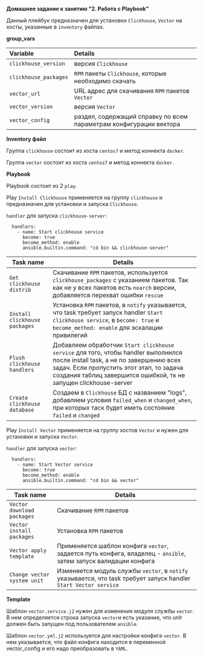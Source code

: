**Домашнее задание к занятию "2. Работа с Playbook"**

Данный плейбук предназначен для установки `Clickhouse`, `Vector` на хосты, указанные в `inventory` файлах.

**group_vars**

| Variable              | Details                                                            |
|:----------------------|:-------------------------------------------------------------------|
| `clickhouse_version`  | версия `Clickhouse`                                                |
| `clickhouse_packages` | `RPM` пакеты `Clickhouse`, которые необходимо скачать              |
| `vector_url`          | URL адрес для скачивания `RPM` пакетов `Vector`                    |
| `vector_version`      | версия `Vector`                                                    |
| `vector_config`       | раздел, содержащий справку по всем параметрам конфигурации вектора |

**Inventory файл**

Группа `clickhouse` состоит из хоста `centos7` и метод коннекта `docker`.

Группа `vector` состоит из хоста `centos7` и метод коннекта `docker`.

**Playbook**

Playbook состоит из 2 `play`.

Play `Install Clickhouse` применяется на группу `clickhouse` и предназначен для установки и запуска `Clickhouse`.

`handler` для запуска `clickhouse-server`:

```
  handlers:
    - name: Start clickhouse service
      become: true
      become_method: enable
      ansible.builtin.command: "cd bin && clickhouse-server"
```

| Task name                                   | Details                                                                                                                                                                                                                                        |
|---------------------------------------------|------------------------------------------------------------------------------------------------------------------------------------------------------------------------------------------------------------------------------------------------|
| `Get clickhouse distrib`       | Скачивание `RPM` пакетов, используется `clickhouse_packages` с указанием пакетов. Так как не у всех пакетов есть `noarch` версии, добавляется перехват ошибки `rescue`                                                                         |
| `Install clickhouse packages` | Установка `RPM` пакетов, в `notify` указывается, что task требует запуск handler `Start clickhouse service`, в `become: true` и `become_method: enable` для эскалации привилегий           |
| `Flush clickhouse handlers`   | Добавляем обработчик `Start clickhouse service` для того, чтобы handler выполнился после install task, а не по завершению всех задач. Если пропустить этот этап, то задача создания таблиц завершится ошибкой, тк не запущен clickhouse-server |
| `Create clickhouse database`             | Создаем в `Clickhouse` БД с названием "logs", добавляем условия `failed_when` и `changed_when`, при которых таск будет иметь состояние `failed` и `changed`                                                                                    |

Play `Install Vector` применяется на группу хостов `Vector` и нужен для установки и запуска `Vector`.

`handler` для запуска `vector`:

```
  handlers:
    - name: Start Vector service
      become: true
      become_method: enable
      ansible.builtin.command: "cd bin && vector"
```

| Task name                    | Details                                                                                                          |
|------------------------------|------------------------------------------------------------------------------------------------------------------|
| `Vector download packages`   | Скачивание `RPM` пакетов                                                                                         |
| `Vector install packages`    | Установка `RPM` пакетов                                                                                          |
| `Vector apply template`      | Применяется шаблон конфига `vector`, задается путь конфига, владелец - `ansible`, затем запуск валидации конфига |
| `Change vector system unit` | Изменяется модуль службы `vector`, в `notify` указывается, что task требует запуск handler `Start Vector service`                     |


**Template**

Шаблон `vector.service.j2` нужен для изменения модуля службы `vector`. 
В нем определяется строка запуска `vector`и есть указание, что unit должен быть запущен под пользователем `ansible`.

Шаблон `vector.yml.j2` используется для настройки конфига `vector`. 
В нем указывается, что файл конфига находится в переменной vector_config и его надо преобразовать в `YAML`.
